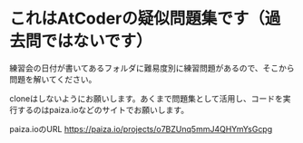 # これはAtCoderの疑似問題集です（過去問ではないです）
練習会の日付が書いてあるフォルダに難易度別に練習問題があるので、そこから問題を解いてください。

cloneはしないようにお願いします。あくまで問題集として活用し、コードを実行するのはpaiza.ioなどのサイトでお願いします。

paiza.ioのURL
https://paiza.io/projects/o7BZUnq5mmJ4QHYmYsGcpg
